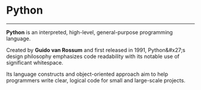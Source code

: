 # Python

---
**Python** is an interpreted, high-level, general-purpose programming language. 

Created by **Guido van Rossum** and first released in 1991, Python&amp;#x27;s design philosophy emphasizes code readability with its notable use of significant whitespace. 

Its language constructs and object-oriented approach aim to help programmers write clear, logical code for small and large-scale projects.